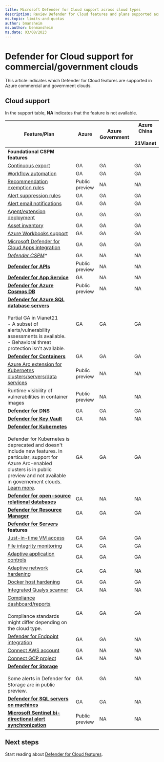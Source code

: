 ```yaml
---
title: Microsoft Defender for Cloud support across cloud types
description: Review Defender for Cloud features and plans supported across different clouds
ms.topic: limits-and-quotas
author: bmansheim
ms.author: benmansheim
ms.date: 03/08/2023
---
```


# Defender for Cloud support for commercial/government clouds

This article indicates which Defender for Cloud features are supported in Azure commercial and government clouds. 

## Cloud support

In the support table, **NA** indicates that the feature is not available.

**Feature/Plan** | **Azure** | **Azure Government** | **Azure China**<br/><br/>**21Vianet**
--- | --- | --- | --- 
**Foundational CSPM features** | | |  
[Continuous export](./continuous-export.md) | GA | GA | GA
[Workflow automation](./workflow-automation.md) | GA | GA | GA
[Recommendation exemption rules](./exempt-resource.md) | Public preview | NA | NA
[Alert suppression rules](./alerts-suppression-rules.md) | GA | GA | GA
[Alert email notifications](./configure-email-notifications.md) | GA | GA | GA
[Agent/extension deployment](monitoring-components.md) | GA | GA | GA
[Asset inventory](./asset-inventory.md) | GA | GA | GA
[Azure Workbooks support](./custom-dashboards-azure-workbooks.md) | GA | GA | GA
[Microsoft Defender for Cloud Apps integration](./other-threat-protections.md#display-recommendations-in-microsoft-defender-for-cloud-apps) | GA | GA | GA
*[Defender CSPM](concept-cloud-security-posture-management.md)** | GA | NA | NA
**[Defender for APIs](defender-for-apis-introduction.md)** | Public preview | NA | NA
**[Defender for App Service](defender-for-app-service-introduction.md)** | GA | NA | NA
**[Defender for Azure Cosmos DB](concept-defender-for-cosmos.md)** | Public preview | NA | NA
**[Defender for Azure SQL database servers](defender-for-sql-introduction.md)**<br/><br/> Partial GA in Vianet21<br/> - A subset of alerts/vulnerability assessments is available.<br/>- Behavioral threat protection isn't available.| GA | GA | GA
**[Defender for Containers](defender-for-containers-introduction.md)**| GA | GA | GA
[Azure Arc extension for Kubernetes clusters/servers/data services](defender-for-kubernetes-azure-arc.md) | Public preview | NA | NA
Runtime visibility of vulnerabilities in container images | Public preview | NA | NA
**[Defender for DNS](defender-for-dns-introduction.md)** | GA | GA | GA
**[Defender for Key Vault](./defender-for-key-vault-introduction.md)** | GA | NA | NA
**[Defender for Kubernetes](./defender-for-kubernetes-introduction.md)**<br/><br/> Defender for Kubernetes is deprecated and doesn't include new features. In particular, support for Azure Arc-enabled clusters is in public preview and not available in governement clouds. [Learn more](defender-for-kubernetes-introduction.md). | GA | GA | GA
**[Defender for open-source relational databases](defender-for-databases-introduction.md)** | GA | NA | NA  
**[Defender for Resource Manager](./defender-for-resource-manager-introduction.md)** | GA | GA | GA
**[Defender for Servers](plan-defender-for-servers.md) features** | | |
[Just-in-time VM access](./just-in-time-access-usage.md) | GA | GA | GA
[File integrity monitoring](./file-integrity-monitoring-overview.md)  | GA | GA | GA
[Adaptive application controls](./adaptive-application-controls.md)  | GA | GA | GA
[Adaptive network hardening](./adaptive-network-hardening.md) | GA | GA | NA
[Docker host hardening](./harden-docker-hosts.md)  | GA | GA | GA
[Integrated Qualys scanner](./deploy-vulnerability-assessment-vm.md) | GA | NA | NA
[Compliance dashboard/reports](./regulatory-compliance-dashboard.md)<br/><br/> Compliance standards might differ depending on the cloud type.| GA | GA | GA
[Defender for Endpoint integration](./integration-defender-for-endpoint.md) | GA | GA | NA
[Connect AWS account](./quickstart-onboard-aws.md) | GA | NA | NA
[Connect GCP project](./quickstart-onboard-gcp.md) | GA | NA | NA
**[Defender for Storage](./defender-for-storage-introduction.md)**<br/><br/> Some alerts in Defender for Storage are in public preview. | GA | GA | NA
**[Defender for SQL servers on machines](./defender-for-sql-introduction.md)** | GA | GA | NA
**[Microsoft Sentinel bi-directional alert synchronization](../sentinel/connect-azure-security-center.md)** | Public preview | NA | NA 



## Next steps

Start reading about [Defender for Cloud features](defender-for-cloud-introduction.md).

